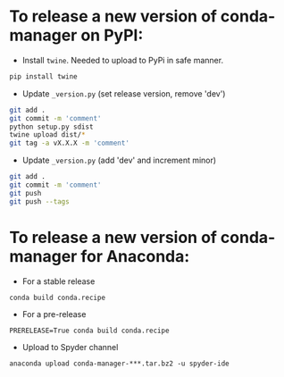 # To release a new version of **conda-manager** on PyPI:

* Install `twine`. Needed to  upload to PyPi in safe manner.

```bash
pip install twine
```

* Update `_version.py` (set release version, remove 'dev')

```bash
git add .
git commit -m 'comment'
python setup.py sdist
twine upload dist/*
git tag -a vX.X.X -m 'comment'
```

* Update `_version.py` (add 'dev' and increment minor)

```bash
git add .
git commit -m 'comment'
git push
git push --tags
```

# To release a new version of **conda-manager** for Anaconda:

* For a stable release

`conda build conda.recipe`

* For a pre-release

`PRERELEASE=True conda build conda.recipe`

* Upload to Spyder channel

`anaconda upload conda-manager-***.tar.bz2 -u spyder-ide`
